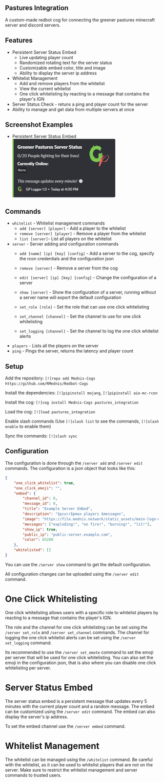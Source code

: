  Pastures Integration
---

A custom-made redbot cog for connecting the greener pastures minecraft server and discord servers.

## Features
- Persistent Server Status Embed
  - Live updating player count
  - Randomized rotating text for the server status
  - Customizable embed color, title and image
  - Ability to display the server ip address
- Whitelist Management
  - Add and remove players from the whitelist
  - View the current whitelist
  - One click whitelisting by reacting to a message that contains the player's IGN
- Server Status Check - retuns a ping and player count for the server
- Ability to manage and get data from multiple servers at once

## Screenshot Examples

- Persistent Server Status Embed  
![Embed Example](example.png)

## Commands
- `whitelist` - Whitelist management commands
    - `add [server] [player]` - Add a player to the whitelist
    - `remove [server] [player]` - Remove a player from the whitelist
    - `list [server]`- List all players on the whitelist
- `server` - Server adding and configuration commands
    - `add [name] [ip] [key] [config]` - Add a server to the cog, specify the rcon credentials and the configuration json
    - `remove [server]` - Remove a server from the cog
    - `edit [server] [ip] [key] [config]` - Change the configuration of a server
    - `show [server]` - Show the configuration of a server, running without a server name will export the default configuration
  
    - `set_role [role]` - Set the role that can use one click whitelisting
    - `set_channel [channel]` - Set the channel to use for one click whitelisting
    - `set_logging [channel]` - Set the channel to log the one click whitelist alerts
- `players` - Lists all the players on the server
- `ping` - Pings the server, returns the latency and player count


## Setup
Add the repository: ``[!]repo add Mednis-Cogs https://github.com/RMednis/Redbot-Cogs``

Install the dependencies: 
``[!]pipinstall mojang``, ``[!]pipinstall aio-mc-rcon``

Install the cog: ``[!]cog install Mednis-Cogs pastures_integration``

Load the cog: ``[!]load pastures_integration``

Enable slash commands (Use `[!]slash list` to see the commands, `[!]slash enable` to enable them)

Sync the commands: `[!]slash sync`

## Configuration
The configuration is done through the `/server add` and `/server edit` commands. 
The configuration is a json object that looks like this:
```json
{
    "one_click_whitelist": true,
    "one_click_emoji": "",
    "embed": {
        "channel_id": 0,
        "message_id": 0,
        "title": "Example Server Embed",
        "description": "$pcur/$pmax players $messages",
        "image": "https://file.mednis.network/static_assets/main-logo-mini.png",
        "messages": ["exploding!", "on fire!", "burning!", "lit!"],
        "show_ip": true,
        "public_ip": "public-server.example.com",
        "color": 65280
    },
    "whitelisted": []
}
```

You can use the `/server show` command to get the default configuration.

All configuration changes can be uploaded using the `/server edit` command.

# One Click Whitelisting
One click whitelisting allows users with a specific role to whitelist players by reacting to a message that contains
the player's IGN. 

The role and the channel for one click whitelisting can be set using the `/server set_role` and `/server set_channel` commands.
The channel for logging the one click whitelist alerts can be set using the `/server set_logging` command.

Its recommended to use the `/server set_emote` command to set the emoji per server that will be used for one click whitelisting.
You can also set the emoji in the configuration json, that is also where you can disable one click whitelisting per server.

# Server Status Embed
The server status embed is a persistent message that updates every 5 minutes with the current player count and a random message.
The embed can be customized using the `/server edit` command. The embed can also display the server's ip address.

To set the embed channel use the `/server embed` command.

# Whitelist Management
The whitelist can be managed using the `/whitelist` command.
Be careful with the whitelist, as it can be used to whitelist players that are not on the server. 
Make sure to restrict the whitelist management and server commands to trusted users.

